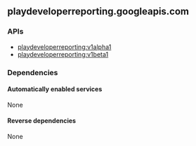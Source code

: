 ## playdeveloperreporting.googleapis.com

### APIs

* [ playdeveloperreporting:v1alpha1 ]( https://playdeveloperreporting.googleapis.com/$discovery/rest?version=v1alpha1 )
* [ playdeveloperreporting:v1beta1 ]( https://playdeveloperreporting.googleapis.com/$discovery/rest?version=v1beta1 )

### Dependencies

#### Automatically enabled services

None

#### Reverse dependencies

None
